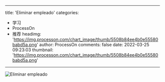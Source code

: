 
---
title: 'Eliminar empleado'
categories: 
 - 学习
 - ProcessOn
 - 推荐
headimg: 'https://img.processon.com/chart_image/thumb/5508b84ee4b0e55580babd5a.png'
author: ProcessOn
comments: false
date: 2022-03-25 09:23:03
thumbnail: 'https://img.processon.com/chart_image/thumb/5508b84ee4b0e55580babd5a.png'
---

<div>   
<img class="thumb" alt="Eliminar empleado" src="https://img.processon.com/chart_image/thumb/5508b84ee4b0e55580babd5a.png" referrerpolicy="no-referrer">
<p></p>  
</div>
            
